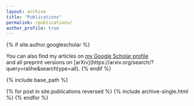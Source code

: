 ```yaml
---
layout: archive
title: "Publications"
permalink: /publications/
author_profile: true
---
```


{% if site.author.googlescholar %}
  <div class="wordwrap">You can also find my articles on <a href="{{site.author.googlescholar}}">my Google Scholar profile</a></div> and all preprint versions on [arXiv](https://arxiv.org/search/?query=ralihe&searchtype=all). 
{% endif %}

{% include base_path %}

{% for post in site.publications reversed %}
  {% include archive-single.html %}
{% endfor %}
